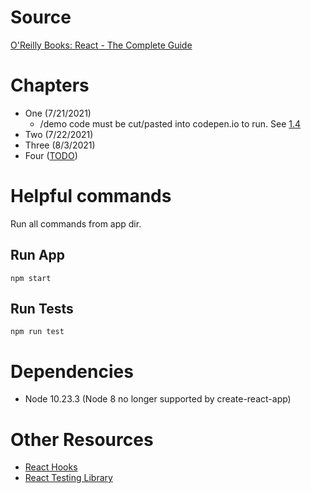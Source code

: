 # Source
[O'Reilly Books: React - The Complete Guide](https://learning.oreilly.com/videos/react-the/9781789132229/)

# Chapters
* One (7/21/2021)
  * /demo code must be cut/pasted into codepen.io to run. See [1.4](https://learning.oreilly.com/videos/react-the-complete/9781789132229/9781789132229-video1_4/)
* Two (7/22/2021)
* Three (8/3/2021)
* Four ([TODO](https://learning.oreilly.com/videos/react-the-complete/9781789132229/9781789132229-video4_6/))

# Helpful commands

Run all commands from app dir.

## Run App
```
npm start
```

## Run Tests
```
npm run test
```

# Dependencies
* Node 10.23.3 (Node 8 no longer supported by create-react-app)

# Other Resources
* [React Hooks](https://medium.com/capbase-engineering/react-hooks-is-the-functional-paradise-youve-been-waiting-for-994e53f65f94)
* [React Testing Library](https://testing-library.com/docs/react-testing-library/intro)